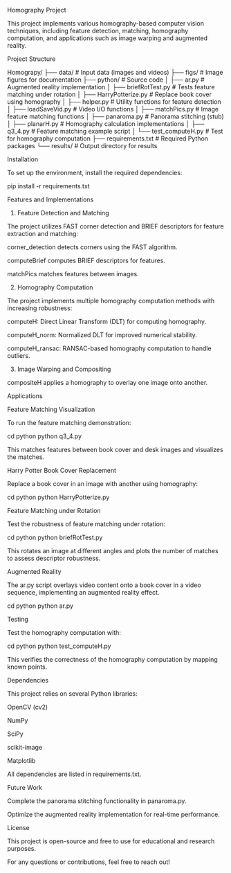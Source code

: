 Homography Project

This project implements various homography-based computer vision techniques, including feature detection, matching, homography computation, and applications such as image warping and augmented reality.

Project Structure

Homograpy/
├── data/            # Input data (images and videos)
├── figs/            # Image figures for documentation
├── python/          # Source code
│   ├── ar.py             # Augmented reality implementation
│   ├── briefRotTest.py   # Tests feature matching under rotation
│   ├── HarryPotterize.py # Replace book cover using homography
│   ├── helper.py         # Utility functions for feature detection
│   ├── loadSaveVid.py    # Video I/O functions
│   ├── matchPics.py      # Image feature matching functions
│   ├── panaroma.py       # Panorama stitching (stub)
│   ├── planarH.py        # Homography calculation implementations
│   ├── q3_4.py           # Feature matching example script
│   └── test_computeH.py  # Test for homography computation
├── requirements.txt      # Required Python packages
└── results/         # Output directory for results

Installation

To set up the environment, install the required dependencies:

pip install -r requirements.txt

Features and Implementations

1. Feature Detection and Matching

The project utilizes FAST corner detection and BRIEF descriptors for feature extraction and matching:

corner_detection detects corners using the FAST algorithm.

computeBrief computes BRIEF descriptors for features.

matchPics matches features between images.

2. Homography Computation

The project implements multiple homography computation methods with increasing robustness:

computeH: Direct Linear Transform (DLT) for computing homography.

computeH_norm: Normalized DLT for improved numerical stability.

computeH_ransac: RANSAC-based homography computation to handle outliers.

3. Image Warping and Compositing

compositeH applies a homography to overlay one image onto another.

Applications

Feature Matching Visualization

To run the feature matching demonstration:

cd python
python q3_4.py

This matches features between book cover and desk images and visualizes the matches.

Harry Potter Book Cover Replacement

Replace a book cover in an image with another using homography:

cd python
python HarryPotterize.py

Feature Matching under Rotation

Test the robustness of feature matching under rotation:

cd python
python briefRotTest.py

This rotates an image at different angles and plots the number of matches to assess descriptor robustness.

Augmented Reality

The ar.py script overlays video content onto a book cover in a video sequence, implementing an augmented reality effect.

cd python
python ar.py

Testing

Test the homography computation with:

cd python
python test_computeH.py

This verifies the correctness of the homography computation by mapping known points.

Dependencies

This project relies on several Python libraries:

OpenCV (cv2)

NumPy

SciPy

scikit-image

Matplotlib

All dependencies are listed in requirements.txt.

Future Work

Complete the panorama stitching functionality in panaroma.py.

Optimize the augmented reality implementation for real-time performance.

License

This project is open-source and free to use for educational and research purposes.

For any questions or contributions, feel free to reach out!

